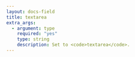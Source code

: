 ```yaml
---
layout: docs-field
title: textarea
extra_args:
  - argument: type
    required: "yes"
    type: string
    description: Set to <code>textarea</code>.
---
```

